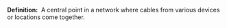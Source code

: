 **Definition:** 
 A central point in a network where cables from various devices or locations come together.
